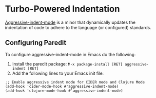 # Turbo-Powered Indentation

[Aggressive-indent-mode](https://github.com/Malabarba/aggressive-indent-mode) is a minor that dynamically updates the indentation of code to adhere to the language (or configured) standards.

## Configuring Paredit

To configure aggressive-indent-mode in Emacs do the following:

1. Install the paredit package: `M-x package-install [RET] aggressive-indent [RET]`
2. Add the following lines to your Emacs init file:

```
;; Enable aggressive indent mode for CIDER mode and Clojure Mode
(add-hook 'cider-mode-hook #'aggressive-indent-mode)
(add-hook 'clojure-mode-hook #'aggressive-indent-mode)
```


